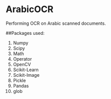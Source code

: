 # ArabicOCR
Performing OCR on Arabic scanned documents.

##Packages used:

1. Numpy
2. Scipy
3. Math
4. Operator
5. OpenCV
6. Scikit-Learn
7. Scikit-Image
8. Pickle
9. Pandas
10. glob





